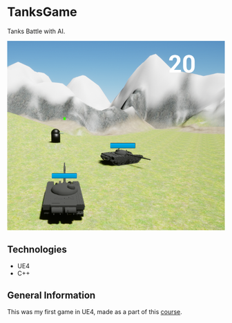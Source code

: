 # TanksGame

Tanks Battle with AI. 

![TanksGame](./BattleTank/images/tanks1.png)

## Technologies

* UE4
* C++

## General Information

This was my first game in UE4, made as a part of this [course](https://www.udemy.com/course/unrealcourse/).




